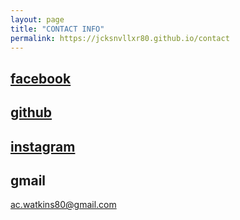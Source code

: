 ```yaml
---
layout: page
title: "CONTACT INFO"
permalink: https://jcksnvllxr80.github.io/contact
---
```


## [facebook](https://www.facebook.com/ac.watkins80)

## [github](https://github.com/jcksnvllxr80)

## [instagram](https://www.instagram.com/acwatkins80/)

## gmail

ac.watkins80@gmail.com
